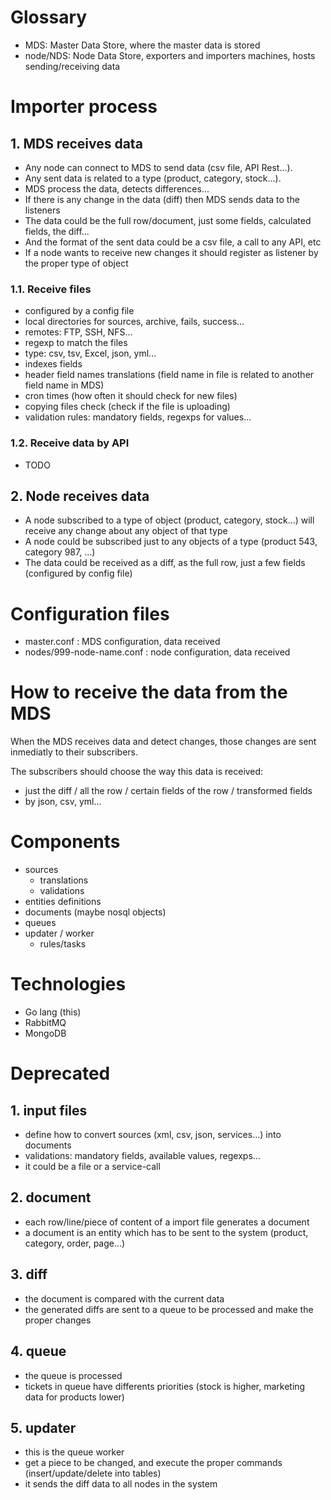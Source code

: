 # Glossary

- MDS: Master Data Store, where the master data is stored
- node/NDS: Node Data Store, exporters and importers machines, hosts sending/receiving data

# Importer process

## 1. MDS receives data

- Any node can connect to MDS to send data (csv file, API Rest...).
- Any sent data is related to a type (product, category, stock...).
- MDS process the data, detects differences...
- If there is any change in the data (diff) then MDS sends data to the listeners
- The data could be the full row/document, just some fields, calculated fields, the diff...
- And the format of the sent data could be a csv file, a call to any API, etc
- If a node wants to receive new changes it should register as listener by the proper type of object

### 1.1. Receive files

- configured by a config file
- local directories for sources, archive, fails, success...
- remotes: FTP, SSH, NFS...
- regexp to match the files
- type: csv, tsv, Excel, json, yml...
- indexes fields
- header field names translations (field name in file is related to another field name in MDS)
- cron times (how often it should check for new files)
- copying files check (check if the file is uploading)
- validation rules: mandatory fields, regexps for values...

### 1.2. Receive data by API

- TODO

## 2. Node receives data

- A node subscribed to a type of object (product, category, stock...) will receive any change about any object of that type
- A node could be subscribed just to any objects of a type (product 543, category 987, ...)
- The data could be received as a diff, as the full row, just a few fields (configured by config file)

# Configuration files

- master.conf : MDS configuration, data received
- nodes/999-node-name.conf : node configuration, data received


# How to receive the data from the MDS

When the MDS receives data and detect changes, those changes are sent inmediatly to their subscribers.

The subscribers should choose the way this data is received:
- just the diff / all the row / certain fields of the row / transformed fields
- by json, csv, yml...

# Components

- sources
  - translations
  - validations
- entities definitions
- documents (maybe nosql objects)
- queues
- updater / worker
  - rules/tasks
  
# Technologies

- Go lang (this)
- RabbitMQ
- MongoDB

# Deprecated

## 1. input files

- define how to convert sources (xml, csv, json, services...) into documents
- validations: mandatory fields, available values, regexps...
- it could be a file or a service-call

## 2. document

- each row/line/piece of content of a import file generates a document
- a document is an entity which has to be sent to the system (product, category, order, page...)

## 3. diff

- the document is compared with the current data
- the generated diffs are sent to a queue to be processed and make the proper changes

## 4. queue

- the queue is processed
- tickets in queue have differents priorities (stock is higher, marketing data for products lower)

## 5. updater

- this is the queue worker
- get a piece to be changed, and execute the proper commands (insert/update/delete into tables)
- it sends the diff data to all nodes in the system

